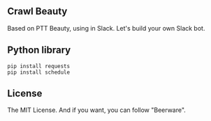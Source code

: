 Crawl Beauty
-----
Based on PTT Beauty, using in Slack.
Let's build your own Slack bot.


Python library
-----

```
pip install requests
pip install schedule
```

License
-----
The MIT License.
And if you want, you can follow "Beerware".
